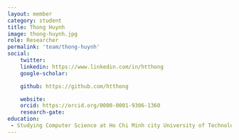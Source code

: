 ```yaml
---
layout: member
category: student
title: Thong Huynh
image: thong-huynh.jpg
role: Researcher
permalink: 'team/thong-huynh'
social:
    twitter: 
    linkedin: https://www.linkedin.com/in/htthong
    google-scholar: 

    github: https://github.com/htthong

    website:
    orcid: https://orcid.org/0000-0001-9306-1360
    research-gate: 
education:
 - Studying Computer Science at Ho Chi Minh city University of Technology
---
```

